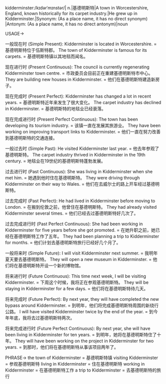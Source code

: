 kidderminster:/kɪdərˈmɪnstər/| n.|基德明斯特|A town in Worcestershire, England, known historically for its carpet industry.|He grew up in Kidderminster.|Synonym: (As a place name, it has no direct synonym) |Antonym: (As a place name, it has no direct antonym)|noun


USAGE->

一般现在时 (Simple Present):
Kidderminster is located in Worcestershire. = 基德明斯特位于伍斯特郡。
The town of Kidderminster is famous for its carpets. = 基德明斯特镇以其地毯而闻名。

现在进行时 (Present Continuous):
The council is currently regenerating Kidderminster town centre. = 市政委员会目前正在重建基德明斯特市中心。
They are building new houses in Kidderminster. = 他们在基德明斯特建造新房子。

现在完成时 (Present Perfect):
Kidderminster has changed a lot in recent years. = 基德明斯特近年来发生了很大变化。
The carpet industry has declined in Kidderminster. = 基德明斯特的地毯业已经衰落。

现在完成进行时 (Present Perfect Continuous):
The town has been developing its tourism industry. = 该镇一直在发展其旅游业。
They have been working on improving transport links to Kidderminster.  = 他们一直在努力改善到基德明斯特的交通连接。

一般过去时 (Simple Past):
He visited Kidderminster last year. = 他去年参观了基德明斯特。
The carpet industry thrived in Kidderminster in the 19th century. = 地毯业在19世纪的基德明斯特蓬勃发展。

过去进行时 (Past Continuous):
She was living in Kidderminster when she met him. = 她遇到他时住在基德明斯特。
They were driving through Kidderminster on their way to Wales. = 他们在去威尔士的路上开车经过基德明斯特。

过去完成时 (Past Perfect):
He had lived in Kidderminster before moving to London. = 在搬到伦敦之前，他曾住在基德明斯特。
They had already visited Kidderminster several times. = 他们已经去过基德明斯特好几次了。

过去完成进行时 (Past Perfect Continuous):
She had been working in Kidderminster for five years before she got promoted. =  在她升职之前，她已经在基德明斯特工作了五年。
They had been planning a trip to Kidderminster for months.  = 他们计划去基德明斯特旅行已经好几个月了。

一般将来时 (Simple Future):
I will visit Kidderminster next summer. = 我明年夏天要去基德明斯特。
They will open a new museum in Kidderminster. = 他们将在基德明斯特开设一个新的博物馆。

将来进行时 (Future Continuous):
This time next week, I will be visiting Kidderminster. = 下周这个时候，我将正在参观基德明斯特。
They will be staying in Kidderminster for a few days. = 他们将在基德明斯特待几天。

将来完成时 (Future Perfect):
By next year, they will have completed the new bypass around Kidderminster. = 到明年，他们将完成基德明斯特周围的新绕行公路。
I will have visited Kidderminster twice by the end of the year. = 到今年年底，我将去过基德明斯特两次。

将来完成进行时 (Future Perfect Continuous):
By next year, she will have been living in Kidderminster for ten years. = 到明年，她将在基德明斯特住了十年。
They will have been working on the project in Kidderminster for two years. = 到那时，他们将在基德明斯特从事该项目两年了。


PHRASE->
the town of Kidderminster = 基德明斯特镇
visiting Kidderminster = 参观基德明斯特
living in Kidderminster = 住在基德明斯特
working in Kidderminster = 在基德明斯特工作
a trip to Kidderminster = 去基德明斯特的旅行
